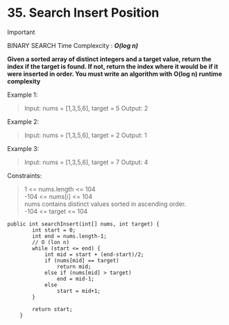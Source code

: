 # 35. Search Insert Position
> [!IMPORTANT]
> BINARY SEARCH
> Time Complexcity : ***O(log n)***
> 

**Given a sorted array of distinct integers and a target value, return the index if the target is found. If not, return the index where it would be if it were inserted in order.
You must write an algorithm with O(log n) runtime complexity**

Example 1:
> Input: nums = [1,3,5,6], target = 5
> Output: 2

Example 2:
> Input: nums = [1,3,5,6], target = 2
> Output: 1

Example 3:
>Input: nums = [1,3,5,6], target = 7
>Output: 4
 

Constraints:</br>
> 1 <= nums.length <= 104</br>
> -104 <= nums[i] <= 104</br>
nums contains distinct values sorted in ascending order.</br>
> -104 <= target <= 104</br>

    public int searchInsert(int[] nums, int target) {
            int start = 0;
            int end = nums.length-1;
            // O (lon n)
            while (start <= end) {
                int mid = start + (end-start)/2;
                if (nums[mid] == target) 
                    return mid;
                else if (nums[mid] > target) 
                    end = mid-1;
                else 
                    start = mid+1;
            }
    
            return start;
        }
